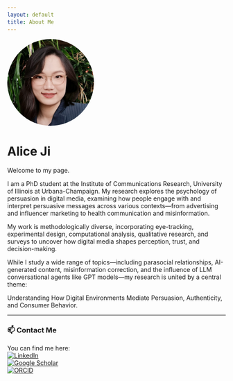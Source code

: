 ```yaml
---
layout: default
title: About Me
---
```


<img src="/assets/avatar.jpg" width="200" style="border-radius: 100px;">

# Alice Ji

Welcome to my page.

I am a PhD student at the Institute of Communications Research, University of Illinois at Urbana-Champaign. My research explores the psychology of persuasion in digital media, examining how people engage with and interpret persuasive messages across various contexts—from advertising and influencer marketing to health communication and misinformation.

My work is methodologically diverse, incorporating eye-tracking, experimental design, computational analysis, qualitative research, and surveys to uncover how digital media shapes perception, trust, and decision-making. 

While I study a wide range of topics—including parasocial relationships, AI-generated content, misinformation correction, and the influence of LLM conversational agents like GPT models—my research is united by a central theme: 

Understanding How Digital Environments Mediate Persuasion, Authenticity, and Consumer Behavior.

---

### 📫 Contact Me

You can find me here:  
[![LinkedIn](https://img.shields.io/badge/-LinkedIn-0A66C2?style=flat&logo=linkedin&logoColor=white)](https://www.linkedin.com/in/alice-ji-8a4b2a161/)  
[![Google Scholar](https://img.shields.io/badge/-Google%20Scholar-4285F4?style=flat&logo=googlescholar&logoColor=white)](https://scholar.google.com/citations?hl=en&user=CVlgqCAAAAAJ)  
[![ORCID](https://img.shields.io/badge/-ORCID-A6CE39?style=flat&logo=orcid&logoColor=white)](https://orcid.org/0009-0009-3730-8272)

